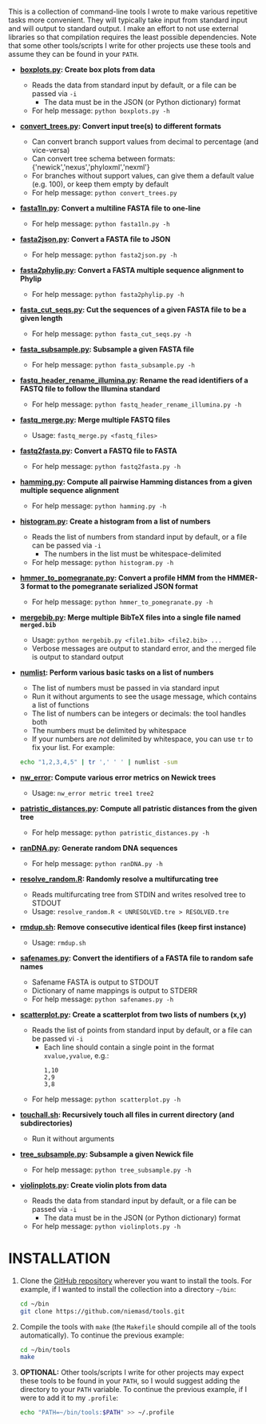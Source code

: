 This is a collection of command-line tools I wrote to make various repetitive tasks more convenient. They will typically take input from standard input and will output to standard output. I make an effort to not use external libraries so that compilation requires the least possible dependencies. Note that some other tools/scripts I write for other projects use these tools and assume they can be found in your `PATH`.

* **[boxplots.py](boxplots.py): Create box plots from data**
    * Reads the data from standard input by default, or a file can be passed via `-i`
        * The data must be in the JSON (or Python dictionary) format
    * For help message: `python boxplots.py -h`

* **[convert_trees.py](convert_trees.py): Convert input tree(s) to different formats**
    * Can convert branch support values from decimal to percentage (and vice-versa)
    * Can convert tree schema between formats: {'newick','nexus','phyloxml','nexml'}
    * For branches without support values, can give them a default value (e.g. 100), or keep them empty by default
    * For help message: `python convert_trees.py`

* **[fasta1ln.py](fasta1ln.py): Convert a multiline FASTA file to one-line**
    * For help message: `python fasta1ln.py -h`

* **[fasta2json.py](fasta2json.py): Convert a FASTA file to JSON**
    * For help message: `python fasta2json.py -h`

* **[fasta2phylip.py](fasta2json.py): Convert a FASTA multiple sequence alignment to Phylip**
    * For help message: `python fasta2phylip.py -h`

* **[fasta_cut_seqs.py](fasta_cut_seqs.py): Cut the sequences of a given FASTA file to be a given length**
    * For help message: `python fasta_cut_seqs.py -h`

* **[fasta_subsample.py](fasta_subsample.py): Subsample a given FASTA file**
    * For help message: `python fasta_subsample.py -h`

* **[fastq_header_rename_illumina.py](fastq_header_rename_illumina.py): Rename the read identifiers of a FASTQ file to follow the Illumina standard**
    * For help message: `python fastq_header_rename_illumina.py -h`

* **[fastq_merge.py](fastq_merge.py): Merge multiple FASTQ files**
    * Usage: `fastq_merge.py <fastq_files>`

* **[fastq2fasta.py](fastq2fasta.py): Convert a FASTQ file to FASTA**
    * For help message: `python fastq2fasta.py -h`

* **[hamming.py](hamming.py): Compute all pairwise Hamming distances from a given multiple sequence alignment**
    * For help message: `python hamming.py -h`

* **[histogram.py](histogram.py): Create a histogram from a list of numbers**
    * Reads the list of numbers from standard input by default, or a file can be passed via `-i`
        * The numbers in the list must be whitespace-delimited
    * For help message: `python histogram.py -h`

* **[hmmer_to_pomegranate.py](hmmer_to_pomegranate.py): Convert a profile HMM from the HMMER-3 format to the pomegranate serialized JSON format**
    * For help message: `python hmmer_to_pomegranate.py -h`

* **[mergebib.py](mergebib.py): Merge multiple BibTeX files into a single file named `merged.bib`**
    * Usage: `python mergebib.py <file1.bib> <file2.bib> ...`
    * Verbose messages are output to standard error, and the merged file is output to standard output

* **[numlist](numlist.cpp): Perform various basic tasks on a list of numbers**
    * The list of numbers must be passed in via standard input
    * Run it without arguments to see the usage message, which contains a list of functions
    * The list of numbers can be integers or decimals: the tool handles both
    * The numbers must be delimited by whitespace
    * If your numbers are *not* delimited by whitespace, you can use `tr` to fix your list. For example:
    ```bash
    echo "1,2,3,4,5" | tr ',' ' ' | numlist -sum
    ```

* **[nw_error](nw_error): Compute various error metrics on Newick trees**
    * Usage: `nw_error metric tree1 tree2`

* **[patristic_distances.py](patristic_distances.py): Compute all patristic distances from the given tree**
    * For help message: `python patristic_distances.py -h`

* **[ranDNA.py](ranDNA.py): Generate random DNA sequences**
    * For help message: `python ranDNA.py -h`

* **[resolve_random.R](resolve_random.R): Randomly resolve a multifurcating tree**
    * Reads multifurcating tree from STDIN and writes resolved tree to STDOUT
    * Usage: `resolve_random.R < UNRESOLVED.tre > RESOLVED.tre`

* **[rmdup.sh](rmdup.sh): Remove consecutive identical files (keep first instance)**
    * Usage: `rmdup.sh`

* **[safenames.py](safenames.py): Convert the identifiers of a FASTA file to random safe names**
    * Safename FASTA is output to STDOUT
    * Dictionary of name mappings is output to STDERR
    * For help message: `python safenames.py -h`

* **[scatterplot.py](scatterplot.py): Create a scatterplot from two lists of numbers (x,y)**
    * Reads the list of points from standard input by default, or a file can be passed vi `-i`
        * Each line should contain a single point in the format `xvalue,yvalue`, e.g.:
            ```
            1,10
            2,9
            3,8
            ```
    * For help message: `python scatterplot.py -h`

* **[touchall.sh](touchall.sh): Recursively touch all files in current directory (and subdirectories)**
    * Run it without arguments

* **[tree_subsample.py](tree_subsample.py): Subsample a given Newick file**
    * For help message: ``python tree_subsample.py -h``

* **[violinplots.py](violinplots.py): Create violin plots from data**
    * Reads the data from standard input by default, or a file can be passed via `-i`
        * The data must be in the JSON (or Python dictionary) format
    * For help message: `python violinplots.py -h`

INSTALLATION
===
1. Clone the [GitHub repository](https://github.com/niemasd/tools.git) wherever you want to install the tools. For example, if I wanted to install the collection into a directory `~/bin`:
    ```bash
    cd ~/bin
    git clone https://github.com/niemasd/tools.git
    ```

2. Compile the tools with `make` (the `Makefile` should compile all of the tools automatically). To continue the previous example:
    ```bash
    cd ~/bin/tools
    make
    ```

3. **OPTIONAL:** Other tools/scripts I write for other projects may expect these tools to be found in your `PATH`, so I would suggest adding the directory to your `PATH` variable. To continue the previous example, if I were to add it to my `.profile`:
    ```bash
    echo "PATH=~/bin/tools:$PATH" >> ~/.profile
    ```
